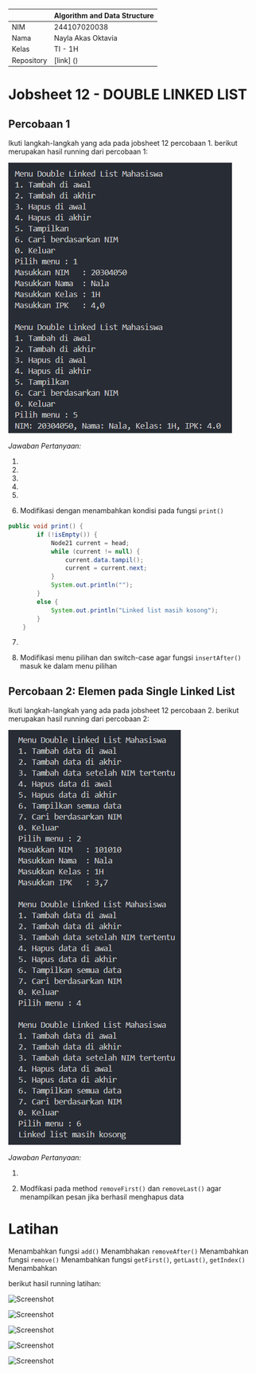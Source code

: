 |  | Algorithm and Data Structure |
|--|--|
| NIM |  244107020038|
| Nama |  Nayla Akas Oktavia|
| Kelas | TI - 1H |
| Repository | [link] () |

# Jobsheet 12 - DOUBLE LINKED LIST
## Percobaan 1

Ikuti langkah-langkah yang ada pada jobsheet 12 percobaan 1. 
berikut merupakan hasil running dari percobaan 1:

![Screenshot](output/p1.png)

*Jawaban Pertanyaan:* 

1. 

2. 

3. 

4.

5.

6. Modifikasi dengan menambahkan kondisi pada fungsi ```print()```
```java
public void print() {
        if (!isEmpty()) {
            Node21 current = head;
            while (current != null) {
                current.data.tampil();
                current = current.next;
            }
            System.out.println("");
        }
        else {
            System.out.println("Linked list masih kosong");
        }
    }
```

7. 

8. Modifikasi menu pilihan dan switch-case agar fungsi ```insertAfter()``` masuk ke dalam menu pilihan

## Percobaan 2: Elemen pada Single Linked List

Ikuti langkah-langkah yang ada pada jobsheet 12 percobaan 2.
berikut merupakan hasil running dari percobaan 2:

![Screenshot](output/p2.png)

*Jawaban Pertanyaan:*

1. 

2. Modfikasi pada method ```removeFirst()``` dan ```removeLast()``` agar menampilkan pesan jika berhasil menghapus data

# Latihan

Menambahkan  fungsi ```add()```
Menambhakan ```removeAfter()```
Menambahkan fungsi ```remove()```
Menambahkan fungsi ```getFirst()```, ```getLast()```, ```getIndex()```
Menambahkan 


berikut hasil running latihan:

![Screenshot](output/lat1.png)

![Screenshot](output/lat2.png)

![Screenshot](output/lat3.png)

![Screenshot](output/lat4.png)

![Screenshot](output/lat5.png)



